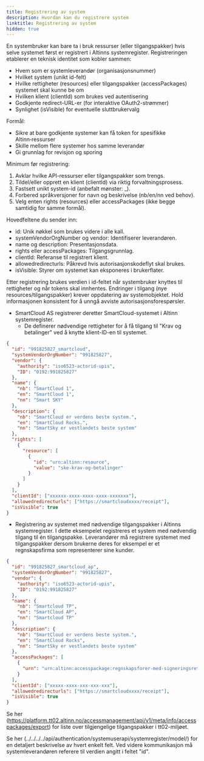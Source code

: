 ```yaml
---
title: Registrering av system
description: Hvordan kan du registrere system
linktitle: Registrering av system
hidden: true
---
```


En systembruker kan bare ta i bruk ressurser (eller tilgangspakker) hvis selve systemet først er registrert i Altinns systemregister. Registreringen etablerer en teknisk identitet som kobler sammen:
- Hvem som er systemleverandør (organisasjonsnummer)
- Hvilket system (unikt id-felt)
- Hvilke rettigheter (resources) eller tilgangspakker (accessPackages) systemet skal kunne be om
- Hvilken klient (clientId) som brukes ved autentisering
- Godkjente redirect-URL-er (for interaktive OAuth2-strømmer)
- Synlighet (isVisible) for eventuelle sluttbrukervalg

Formål:
- Sikre at bare godkjente systemer kan få token for spesifikke Altinn‑ressurser
- Skille mellom flere systemer hos samme leverandør
- Gi grunnlag for revisjon og sporing

Minimum før registrering:
1. Avklar hvilke API-ressurser eller tilgangspakker som trengs.
2. Tildel/eller opprett en klient (clientId) via riktig forvaltningsprosess.
3. Fastsett unikt system-id (anbefalt mønster: <orgnr>_<systemnavn>).
4. Forbered språkversjoner for navn og beskrivelse (nb/en/nn ved behov).
5. Velg enten rights (resources) eller accessPackages (ikke begge samtidig for samme formål).

Hovedfeltene du sender inn:
- id: Unik nøkkel som brukes videre i alle kall.
- systemVendorOrgNumber og vendor: Identifiserer leverandøren.
- name og description: Presentasjonsdata.
- rights eller accessPackages: Tilgangsgrunnlag.
- clientId: Referanse til registrert klient.
- allowedredirecturls: Påkrevd hvis autorisasjonskodeflyt skal brukes.
- isVisible: Styrer om systemet kan eksponeres i brukerflater.

Etter registrering brukes verdien i id-feltet når systembruker knyttes til rettigheter og når tokens skal innhentes. Endringer i tilgang (nye resources/tilgangspakker) krever oppdatering av systemobjektet. Hold informasjonen konsistent for å unngå avviste autorisasjonsforespørsler.


- SmartCloud AS registrerer deretter SmartCloud-systemet i Altinn systemregister.
  - De definerer nødvendige rettigheter for å få tilgang til "Krav og betalinger" ved å knytte klient-ID-en til systemet.

```json
{
  "id": "991825827_smartcloud",
  "systemVendorOrgNumber": "991825827",
  "vendor": {
    "authority": "iso6523-actorid-upis",
    "ID": "0192:991825827"
  },
  "name": {
    "nb": "SmartCloud 1",
    "en": "SmartCloud 1",
    "nn": "Smart SKY"
  },
  "description": {
    "nb": "SmartCloud er verdens beste system.",
    "en": "SmartCloud Rocks.",
    "nn": "SmartSky er vestlandets beste system"
  },
  "rights": [
    {
      "resource": [
        {
          "id": "urn:altinn:resource",
          "value": "ske-krav-og-betalinger"
        }
      ]
    }
  ],
  "clientId": ["xxxxxx-xxxx-xxxx-xxxx-xxxxxxx"],
  "allowedredirecturls": ["https://smartcloudxxxx/receipt"],
  "isVisible": true
}
```

- Registrering av systemet med nødvendige tilgangspakker i Altinns systemregister. I dette eksempelet registreres et system med nødvendig tilgang til én tilgangspakke. Leverandører må registrere systemet med tilgangspakker dersom brukerne deres for eksempel er et regnskapsfirma som representerer sine kunder.

```json
{
  "id": "991825827_smartcloud_ap",
  "systemVendorOrgNumber": "991825827",
  "vendor": {
    "authority": "iso6523-actorid-upis",
    "ID": "0192:991825827"
  },
  "name": {
    "nb": "Smartcloud TP",
    "en": "SmartCloud AP",
    "nn": "Smartcloud TP"
  },
  "description": {
    "nb": "SmartCloud er verdens beste system.",
    "en": "SmartCloud Rocks",
    "nn": "SmartSky er vestlandets beste system"
  },
  "accessPackages": [
    {
      "urn": "urn:altinn:accesspackage:regnskapsforer-med-signeringsrettighet"
    }
  ],
  "clientId": ["xxxxx-xxxx-xxx-xxx-xxx"],
  "allowedredirecturls": ["https://smartcloudxxxx/receipt"],
  "isVisible": true
}
```

Se her (https://platform.tt02.altinn.no/accessmanagement/api/v1/meta/info/accesspackages/export) for liste over tilgjengelige tilgangspakker i tt02-miljøet.

Se her (../../../../api/authentication/systemuserapi/systemregister/model/) for en detaljert beskrivelse av hvert enkelt felt. Ved videre kommunikasjon må systemleverandøren referere til verdien angitt i feltet "id".
